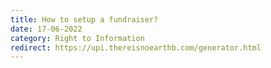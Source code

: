 ```yaml
---
title: How to setup a fundraiser?
date: 17-06-2022
category: Right to Information
redirect: https://upi.thereisnoearthb.com/generator.html
---
```


